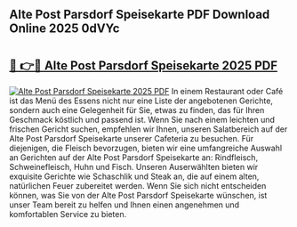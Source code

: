 ## Alte Post Parsdorf Speisekarte PDF Download Online 2025 0dVYc

# <h2><a href="http://gccr8p.nevu.top/?p=Alte+Post+Parsdorf+Speisekarte">🔗 👉🔴 Alte Post Parsdorf Speisekarte 2025 PDF</a></h2>

[![Alte Post Parsdorf Speisekarte 2025 PDF](https://i.imgur.com/dBaPXMq.png)](http://gccr8p.nevu.top/?p=Alte+Post+Parsdorf+Speisekarte)
In einem Restaurant oder Café ist das Menü des Essens nicht nur eine Liste der angebotenen Gerichte, sondern auch eine Gelegenheit für Sie, etwas zu finden, das für Ihren Geschmack köstlich und passend ist. Wenn Sie nach einem leichten und frischen Gericht suchen, empfehlen wir Ihnen, unseren Salatbereich auf der Alte Post Parsdorf Speisekarte unserer Cafeteria zu besuchen. Für diejenigen, die Fleisch bevorzugen, bieten wir eine umfangreiche Auswahl an Gerichten auf der Alte Post Parsdorf Speisekarte an: Rindfleisch, Schweinefleisch, Huhn und Fisch. Unseren Auserwählten bieten wir exquisite Gerichte wie Schaschlik und Steak an, die auf einem alten, natürlichen Feuer zubereitet werden. Wenn Sie sich nicht entscheiden können, was Sie von der Alte Post Parsdorf Speisekarte wünschen, ist unser Team bereit zu helfen und Ihnen einen angenehmen und komfortablen Service zu bieten.
